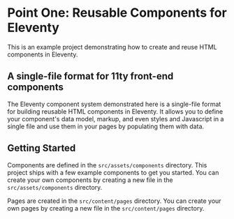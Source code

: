 # Point One: Reusable Components for Eleventy

This is an example project demonstrating how to create and reuse HTML components in Eleventy.

## A single-file format for 11ty front-end components

The Eleventy component system demonstrated here is a single-file format for building reusable HTML components in Eleventy. It allows you to define your component's data model, markup, and even styles and Javascript in a single file and use them in your pages by populating them with data.

## Getting Started

Components are defined in the `src/assets/components` directory. This project ships with a few example components to get you started. You can create your own components by creating a new file in the `src/assets/components` directory.

Pages are created in the `src/content/pages` directory. You can create your own pages by creating a new file in the `src/content/pages` directory.
